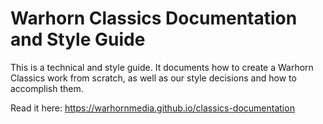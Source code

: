 # Warhorn Classics Documentation and Style Guide

This is a technical and style guide. It documents how to create a Warhorn Classics work from scratch, as well as our style decisions and how to accomplish them. 

Read it here:
https://warhornmedia.github.io/classics-documentation
